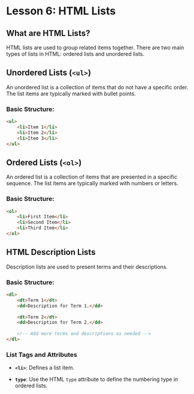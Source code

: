 # **Lesson 6: HTML Lists**

## **What are HTML Lists?**

HTML lists are used to group related items together. There are two main types of lists in HTML: ordered lists and unordered lists.

## **Unordered Lists (`<ul>`)**

An unordered list is a collection of items that do not have a specific order. The list items are typically marked with bullet points.

### **Basic Structure:**
```html
<ul>
    <li>Item 1</li>
    <li>Item 2</li>
    <li>Item 3</li>
</ul>
```
## **Ordered Lists (`<ol>`)**

An ordered list is a collection of items that are presented in a specific sequence. The list items are typically marked with numbers or letters.

### **Basic Structure:**
```html
<ol>
    <li>First Item</li>
    <li>Second Item</li>
    <li>Third Item</li>
</ol>
```

## **HTML Description Lists**

Description lists are used to present terms and their descriptions.

### **Basic Structure:**
```html
<dl>
    <dt>Term 1</dt>
    <dd>Description for Term 1.</dd>
    
    <dt>Term 2</dt>
    <dd>Description for Term 2.</dd>
    
    <!-- Add more terms and descriptions as needed -->
</dl>
```

### **List Tags and Attributes**
    
-   **`<li>`**: Defines a list item.
    
-   **`type`**: Use the HTML `type` attribute to define the numbering type in ordered lists.
<!--stackedit_data:
eyJoaXN0b3J5IjpbMTI5NDUzMzQ2NSwxMTIxMTg4ODk4LC03MT
g3Mzk3NDEsNjQ1MDQzNTEzXX0=
-->